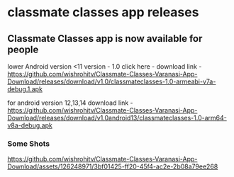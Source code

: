 <h1>
classmate classes app releases
</h1>

## Classmate Classes app is now available for people
lower Android version <11
version - 1.0
click here -
download link - https://github.com/wishrohitv/Classmate-Classes-Varanasi-App-Download/releases/download/v1.0/classmateclasses-1.0-armeabi-v7a-debug.1.apk

for android version 12,13,14
download link - https://github.com/wishrohitv/Classmate-Classes-Varanasi-App-Download/releases/download/v1.0android13/classmateclasses-1.0-arm64-v8a-debug.apk


<h3>
Some Shots
</h3>


https://github.com/wishrohitv/Classmate-Classes-Varanasi-App-Download/assets/126248971/3bf01425-ff20-45f4-ac2e-2b08a79ee268

